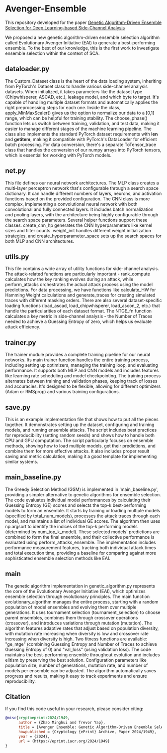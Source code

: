 # Avenger-Ensemble

This repository developed for the paper [Genetic Algorithm-Driven Ensemble Selection for Deep Learning-based Side-Channel Analysis](https://sprint.iacr.org/2024/1949)

We proposed a new genetic algorithm-driven ensemble selection algorithm called Evolutionary Avenger Initiative (EAI) to generate a best-performing ensemble. To the best of our knowledge, this is the first work to investigate ensemble selection within the context of SCA.

## dataloader.py
The Custom_Dataset class is the heart of the data loading system, inheriting from PyTorch's Dataset class to handle various side-channel analysis datasets. When initialized, it takes parameters like the dataset type (Chipwhisperer, ASCAD, etc.), leakage model, and which byte to target. It's capable of handling multiple dataset formats and automatically applies the right preprocessing steps for each one.
Inside the class, apply_MinMaxScaler() gives us the option to normalize our data to a [0,1] range, which can be helpful for training stability. The choose_phase() function lets us switch between training, validation, and test data, making it easier to manage different stages of the machine learning pipeline.
The class also implements the standard PyTorch dataset requirements with __len__ and __getitem__, making it compatible with PyTorch's DataLoader for efficient batch processing.
For data conversion, there's a separate ToTensor_trace class that handles the conversion of our numpy arrays into PyTorch tensors, which is essential for working with PyTorch models.

## net.py
This file defines our neural network architectures. The MLP class creates a multi-layer perceptron network that's configurable through a search space dictionary. It can handle different numbers of layers, neurons, and activation functions based on the provided configuration.
The CNN class is more complex, implementing a convolutional neural network with both convolutional and fully connected layers. It includes batch normalization and pooling layers, with the architecture being highly configurable through the search space parameters.
Several helper functions support these classes. create_cnn_hp generates the CNN hyperparameters like kernel sizes and filter counts. weight_init handles different weight initialization strategies, and create_hyperparameter_space sets up the search spaces for both MLP and CNN architectures.

## utils.py
This file contains a wide array of utility functions for side-channel analysis. The attack-related functions are particularly important - rank_compute calculates how the key ranking evolves during an attack, while perform_attacks orchestrates the actual attack process using the model predictions.
For data processing, we have functions like calculate_HW for Hamming Weight calculations and generate_traces for creating simulated traces with different masking orders. There are also several dataset-specific loading functions (load_ascad, load_chipwhisperer, load_ascon_2, etc.) that handle the particularities of each dataset format.
The NTGE_fn function calculates a key metric in side-channel analysis - the Number of Traces needed to achieve a Guessing Entropy of zero, which helps us evaluate attack efficiency.

## trainer.py
The trainer module provides a complete training pipeline for our neural networks. Its main trainer function handles the entire training process, including setting up optimizers, managing the training loop, and evaluating performance. It supports both MLP and CNN models and includes features like learning rate scheduling and model checkpointing.
The training process alternates between training and validation phases, keeping track of losses and accuracies. It's designed to be flexible, allowing for different optimizers (Adam or RMSprop) and various training configurations.

## save.py
This is an example implementation file that shows how to put all the pieces together. It demonstrates setting up the dataset, configuring and training models, and running ensemble attacks. The script includes best practices for reproducibility (setting random seeds) and shows how to handle both CPU and GPU computation.
The script particularly focuses on ensemble methods, showing how to load multiple models, get their predictions, and combine them for more effective attacks. It also includes proper result saving and metric calculation, making it a good template for implementing similar systems.

## main_baseline.py
The Greedy Selection Method (GSM) is implemented in 'main_baseline.py', providing a simpler alternative to genetic algorithms for ensemble selection. The code evaluates individual model performances by calculating their Guessing Entropy (GE) scores and selects the top-k best-performing models to form an ensemble. It starts by training or loading multiple models (specified by total_num_models), processes the attack traces through each model, and maintains a list of individual GE scores. The algorithm then uses np.argsort to identify the indices of the top-k performing models (determined by num_top_k_model). These selected models' predictions are combined to form the final ensemble, and their collective performance is evaluated using perform_attacks_ensemble. The implementation includes performance measurement features, tracking both individual attack times and total execution time, providing a baseline for comparing against more sophisticated ensemble selection methods like EAI.
## main
The genetic algorithm implementation in genetic_algorithm.py represents the core of the Evolutionary Avenger Initiative (EAI), which optimizes ensemble selection through evolutionary principles. The main function evolutionary_algorithm manages the entire process, starting with a random population of model ensembles and evolving them over multiple generations. It uses tournament selection (tournament_selection) to choose parent ensembles, combines them through crossover operations (crossover), and introduces variations through mutation (mutation). The algorithm features adaptive rates that adjust based on population diversity, with mutation rate increasing when diversity is low and crossover rate increasing when diversity is high. Two fitness functions are available: "ge_ntge" (combining Guessing Entropy and Number of Traces to achieve Guessing Entropy of 0) and "val_loss" (using validation loss). The code maintains the best-performing ensemble throughout evolution and includes elitism by preserving the best solution. Configuration parameters like population size, number of generations, mutation rate, and number of models per ensemble can be adjusted. The algorithm automatically saves progress and results, making it easy to track experiments and ensure reproducibility.

## Citation
If you find this code useful in your research, please consider citing:

```bibtex
@misc{cryptoeprint:2024/1949,
      author = {Zhao Minghui and Trevor Yap},
      title = {Avenger Ensemble: Genetic Algorithm-Driven Ensemble Selection for Deep Learning-based Side-Channel Analysis},
      howpublished = {Cryptology {ePrint} Archive, Paper 2024/1949},
      year = {2024},
      url = {https://eprint.iacr.org/2024/1949}
}
